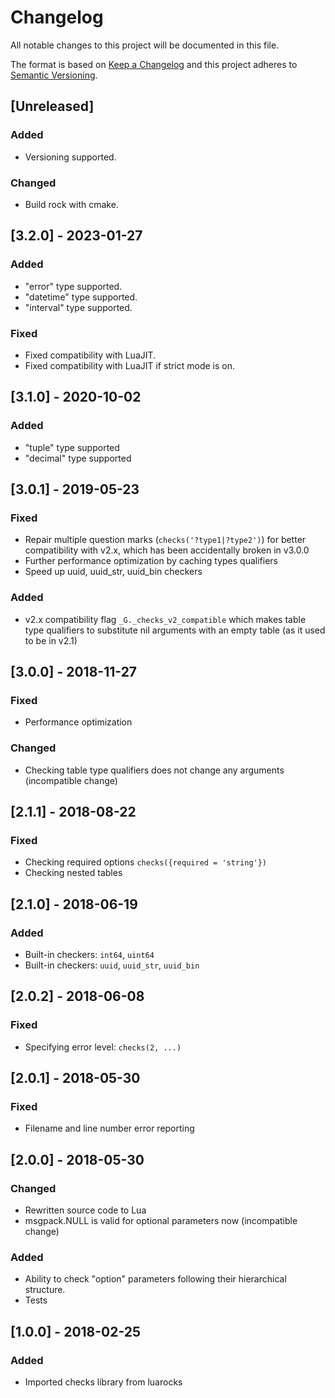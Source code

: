 # Changelog
All notable changes to this project will be documented in this file.

The format is based on [Keep a Changelog](http://keepachangelog.com/en/1.0.0/)
and this project adheres to [Semantic Versioning](http://semver.org/spec/v2.0.0.html).

## [Unreleased]

### Added

- Versioning supported.

### Changed

- Build rock with cmake.

## [3.2.0] - 2023-01-27
### Added

- "error" type supported.
- "datetime" type supported.
- "interval" type supported.

### Fixed

- Fixed compatibility with LuaJIT.
- Fixed compatibility with LuaJIT if strict mode is on.

## [3.1.0] - 2020-10-02

### Added

- "tuple" type supported
- "decimal" type supported

## [3.0.1] - 2019-05-23

### Fixed

- Repair multiple question marks (`checks('?type1|?type2')`) for better compatibility with v2.x,
  which has been accidentally broken in v3.0.0
- Further performance optimization by caching types qualifiers
- Speed up uuid, uuid_str, uuid_bin checkers

### Added

- v2.x compatibility flag `_G._checks_v2_compatible` which makes
  table type qualifiers to substitute nil arguments with an empty table
  (as it used to be in v2.1)

## [3.0.0] - 2018-11-27

### Fixed

- Performance optimization

### Changed

- Checking table type qualifiers does not change any arguments (incompatible change)

## [2.1.1] - 2018-08-22

### Fixed

- Checking required options `checks({required = 'string'})`
- Checking nested tables

## [2.1.0] - 2018-06-19

### Added

- Built-in checkers: `int64`, `uint64`
- Built-in checkers: `uuid`, `uuid_str`, `uuid_bin`

## [2.0.2] - 2018-06-08

### Fixed

- Specifying error level: `checks(2, ...)`

## [2.0.1] - 2018-05-30

### Fixed

- Filename and line number error reporting

## [2.0.0] - 2018-05-30

### Changed

- Rewritten source code to Lua
- msgpack.NULL is valid for optional parameters now (incompatible change)

### Added

- Ability to check "option" parameters following their hierarchical structure.
- Tests

## [1.0.0] - 2018-02-25

### Added

- Imported checks library from luarocks
